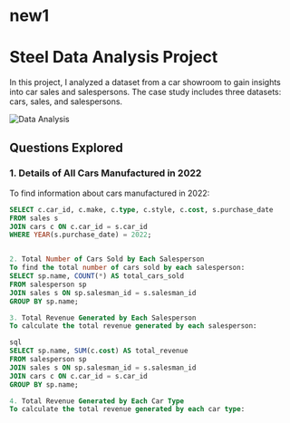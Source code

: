 # new1
# Steel Data Analysis Project

In this project, I analyzed a dataset from a car showroom to gain insights into car sales and salespersons. The case study includes three datasets: cars, sales, and salespersons.

![Data Analysis](https://github.com/prashant9621/steel-data-/assets/136049491/84b9fb7f-f5c3-4e12-b71c-f8de2b87d9fc)

## Questions Explored

### 1. Details of All Cars Manufactured in 2022

To find information about cars manufactured in 2022:

```sql
SELECT c.car_id, c.make, c.type, c.style, c.cost, s.purchase_date
FROM sales s
JOIN cars c ON c.car_id = s.car_id
WHERE YEAR(s.purchase_date) = 2022;


2. Total Number of Cars Sold by Each Salesperson
To find the total number of cars sold by each salesperson:
SELECT sp.name, COUNT(*) AS total_cars_sold
FROM salesperson sp
JOIN sales s ON sp.salesman_id = s.salesman_id
GROUP BY sp.name;

3. Total Revenue Generated by Each Salesperson
To calculate the total revenue generated by each salesperson:

sql
SELECT sp.name, SUM(c.cost) AS total_revenue
FROM salesperson sp
JOIN sales s ON sp.salesman_id = s.salesman_id
JOIN cars c ON c.car_id = s.car_id
GROUP BY sp.name;

4. Total Revenue Generated by Each Car Type
To calculate the total revenue generated by each car type:








